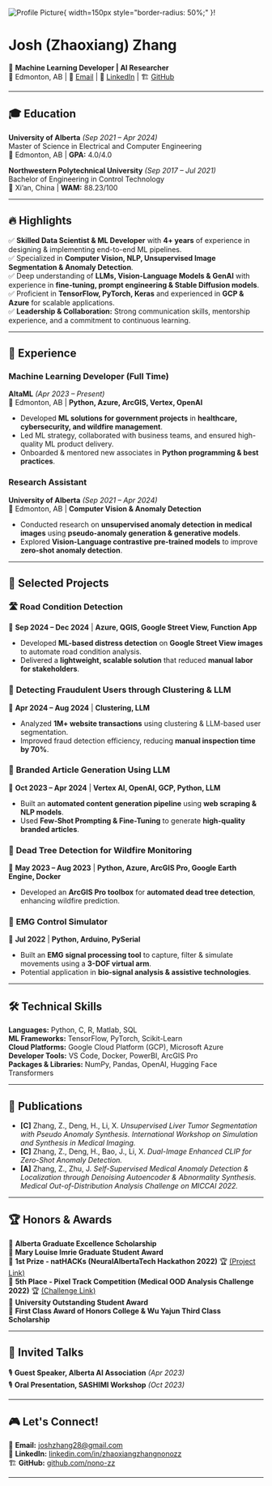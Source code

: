 
![Profile Picture](https://github.com/user-attachments/assets/1324fd89-a1f6-4a52-954d-aa4622771609){ width=150px style="border-radius: 50%;" }!

# Josh (Zhaoxiang) Zhang  
🚀 **Machine Learning Developer | AI Researcher**  
📍 Edmonton, AB | 📧 [Email](mailto:joshzhang28@gmail.com) | 🔗 [LinkedIn](https://www.linkedin.com/in/zhaoxiangzhangnonozz) | 🏗️ [GitHub](https://github.com/nono-zz)  

---

## 🎓 Education  
**University of Alberta** *(Sep 2021 – Apr 2024)*  
Master of Science in Electrical and Computer Engineering  
📍 Edmonton, AB | **GPA:** 4.0/4.0  

**Northwestern Polytechnical University** *(Sep 2017 – Jul 2021)*  
Bachelor of Engineering in Control Technology  
📍 Xi’an, China | **WAM:** 88.23/100  

---

## 🔥 Highlights  
✅ **Skilled Data Scientist & ML Developer** with **4+ years** of experience in designing & implementing end-to-end ML pipelines.  
✅ Specialized in **Computer Vision, NLP, Unsupervised Image Segmentation & Anomaly Detection**.  
✅ Deep understanding of **LLMs, Vision-Language Models & GenAI** with experience in **fine-tuning, prompt engineering & Stable Diffusion models**.  
✅ Proficient in **TensorFlow, PyTorch, Keras** and experienced in **GCP & Azure** for scalable applications.  
✅ **Leadership & Collaboration:** Strong communication skills, mentorship experience, and a commitment to continuous learning.  

---

## 💼 Experience  

### **Machine Learning Developer (Full Time)**  
**AltaML** *(Apr 2023 – Present)*  
📍 Edmonton, AB | **Python, Azure, ArcGIS, Vertex, OpenAI**  
- Developed **ML solutions for government projects** in **healthcare, cybersecurity, and wildfire management**.  
- Led ML strategy, collaborated with business teams, and ensured high-quality ML product delivery.  
- Onboarded & mentored new associates in **Python programming & best practices**.  

### **Research Assistant**  
**University of Alberta** *(Sep 2021 – Apr 2024)*  
📍 Edmonton, AB | **Computer Vision & Anomaly Detection**  
- Conducted research on **unsupervised anomaly detection in medical images** using **pseudo-anomaly generation & generative models**.  
- Explored **Vision-Language contrastive pre-trained models** to improve **zero-shot anomaly detection**.  

---

## 🚀 Selected Projects  

### 🛣️ **Road Condition Detection**  
📅 **Sep 2024 – Dec 2024** | **Azure, QGIS, Google Street View, Function App**  
- Developed **ML-based distress detection** on **Google Street View images** to automate road condition analysis.  
- Delivered a **lightweight, scalable solution** that reduced **manual labor for stakeholders**.  

### 🔎 **Detecting Fraudulent Users through Clustering & LLM**  
📅 **Apr 2024 – Aug 2024** | **Clustering, LLM**  
- Analyzed **1M+ website transactions** using clustering & LLM-based user segmentation.  
- Improved fraud detection efficiency, reducing **manual inspection time by 70%**.  

### 📝 **Branded Article Generation Using LLM**  
📅 **Oct 2023 – Apr 2024** | **Vertex AI, OpenAI, GCP, Python, LLM**  
- Built an **automated content generation pipeline** using **web scraping & NLP models**.  
- Used **Few-Shot Prompting & Fine-Tuning** to generate **high-quality branded articles**.  

### 🌲 **Dead Tree Detection for Wildfire Monitoring**  
📅 **May 2023 – Aug 2023** | **Python, Azure, ArcGIS Pro, Google Earth Engine, Docker**  
- Developed an **ArcGIS Pro toolbox** for **automated dead tree detection**, enhancing wildfire prediction.  

### 💪 **EMG Control Simulator**  
📅 **Jul 2022** | **Python, Arduino, PySerial**  
- Built an **EMG signal processing tool** to capture, filter & simulate movements using a **3-DOF virtual arm**.  
- Potential application in **bio-signal analysis & assistive technologies**.  

---

## 🛠️ Technical Skills  
**Languages:** Python, C, R, Matlab, SQL  
**ML Frameworks:** TensorFlow, PyTorch, Scikit-Learn  
**Cloud Platforms:** Google Cloud Platform (GCP), Microsoft Azure  
**Developer Tools:** VS Code, Docker, PowerBI, ArcGIS Pro  
**Packages & Libraries:** NumPy, Pandas, OpenAI, Hugging Face Transformers  

---

## 📄 Publications  

- **[C]** Zhang, Z., Deng, H., Li, X. *Unsupervised Liver Tumor Segmentation with Pseudo Anomaly Synthesis.* *International Workshop on Simulation and Synthesis in Medical Imaging.*  
- **[C]** Zhang, Z., Deng, H., Bao, J., Li, X. *Dual-Image Enhanced CLIP for Zero-Shot Anomaly Detection.*  
- **[A]** Zhang, Z., Zhu, J. *Self-Supervised Medical Anomaly Detection & Localization through Denoising Autoencoder & Abnormality Synthesis.* *Medical Out-of-Distribution Analysis Challenge on MICCAI 2022.*  

---

## 🏆 Honors & Awards  

🏅 **Alberta Graduate Excellence Scholarship**  
🏅 **Mary Louise Imrie Graduate Student Award**  
🥇 **1st Prize - natHACKs (NeuralAlbertaTech Hackathon 2022)** 🏆 [(Project Link)](https://nathacks22.devpost.com/project-gallery)  
🏅 **5th Place - Pixel Track Competition (Medical OOD Analysis Challenge 2022)** 🏆 [(Challenge Link)](http://medicalood.dkfz.de/web/)  
🏅 **University Outstanding Student Award**  
🏅 **First Class Award of Honors College & Wu Yajun Third Class Scholarship**  

---

## 🎤 Invited Talks  

🎙 **Guest Speaker, Alberta AI Association** *(Apr 2023)*  
🎙 **Oral Presentation, SASHIMI Workshop** *(Oct 2023)*  

---

## 🎮 Let's Connect!  

📧 **Email:** [joshzhang28@gmail.com](mailto:joshzhang28@gmail.com)  
🔗 **LinkedIn:** [linkedin.com/in/zhaoxiangzhangnonozz](https://www.linkedin.com/in/zhaoxiangzhangnonozz)  
🏗️ **GitHub:** [github.com/nono-zz](https://github.com/nono-zz)  

---
